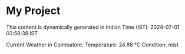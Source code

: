 # My Project

This content is dynamically generated in Indian Time (IST): 2024-07-01 03:58:38 IST


Current Weather in Coimbatore:
Temperature: 24.88 °C
Condition: mist
